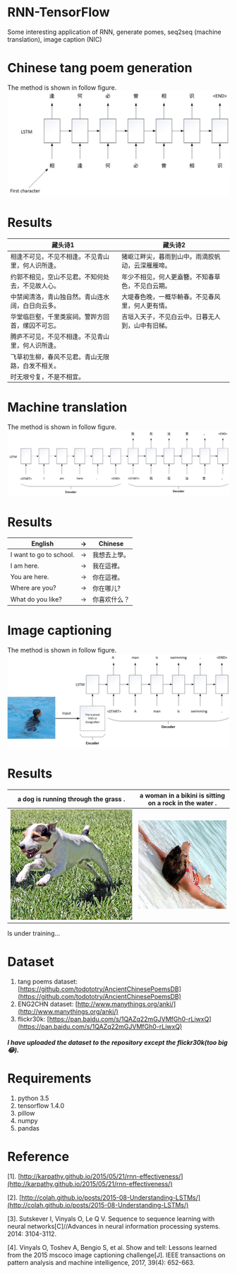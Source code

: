 # RNN-TensorFlow
Some interesting application of RNN, generate pomes, seq2seq (machine translation), image caption (NIC)


# Chinese tang poem generation
The method is shown in follow figure.
![](https://github.com/MingtaoGuo/RNN-TensorFlow/blob/master/IMGS/poem.jpg)
# Results
|藏头诗1|藏头诗2|
|-|-|
|相逢不可见，不见不相逢。不见青山里，何人识所逢。|猪岖江畔尖，暮雨到山中。雨滴胶帆动，云深雁雁啼。|
|约郭不相见，空山不见君。不知何处去，不见故人心。|年少不相见，何人更盍簪。不知春草色，不见白云期。|
|中禁闻清洛，青山独自然。青山连水阔，白日向云多。|大堤春色晚，一概华輈春。不见春风里，何人更有情。|
|华堂临巨壑，千里类宸祠。警跸方回首，缧囚不可忘。|吉垣入天子，不见白云中。日暮无人到，山中有旧梯。|
|腾庐不可见，不见不相逢。不见青山里，何人识所逢。||
|飞草初生柳，春风不见君。青山无限路，白发不相关。||
|时无垠兮复，不是不相宜。||

# Machine translation
The method is shown in follow figure.
![](https://github.com/MingtaoGuo/RNN-TensorFlow/blob/master/IMGS/seq2seq.jpg)
# Results
|English|->|Chinese|
|-|-|-|
|I want to go to school.|->|我想去上學。|
|I am here.|->|我在這裡。|
|You are here.|->|你在這裡。|
|Where are you?|->|你在哪儿?|
|What do you like?|->|你喜欢什么？|

# Image captioning
The method is shown in follow figure.
![](https://github.com/MingtaoGuo/RNN-TensorFlow/blob/master/IMGS/nic.jpg)
# Results
|a dog is running through the grass .|a woman in a bikini is sitting on a rock in the water . |
|-|-|
|![](https://github.com/MingtaoGuo/RNN-TensorFlow/blob/master/IMGS/1.jpg)|![](https://github.com/MingtaoGuo/RNN-TensorFlow/blob/master/IMGS/2.jpg)|
Is under training...

# Dataset
1. tang poems dataset: [https://github.com/todototry/AncientChinesePoemsDB](https://github.com/todototry/AncientChinesePoemsDB)
2. ENG2CHN dataset: [http://www.manythings.org/anki/](http://www.manythings.org/anki/)
3. flickr30k: [https://pan.baidu.com/s/1QAZq22mGJVMfGh0-rLiwxQ](https://pan.baidu.com/s/1QAZq22mGJVMfGh0-rLiwxQ)

##### I have uploaded the dataset to the repository except the flickr30k(too big :joy:).


# Requirements
1. python 3.5
2. tensorflow 1.4.0
3. pillow
4. numpy
5. pandas

# Reference
[1]. [http://karpathy.github.io/2015/05/21/rnn-effectiveness/](http://karpathy.github.io/2015/05/21/rnn-effectiveness/)

[2]. [http://colah.github.io/posts/2015-08-Understanding-LSTMs/](http://colah.github.io/posts/2015-08-Understanding-LSTMs/)

[3]. Sutskever I, Vinyals O, Le Q V. Sequence to sequence learning with neural networks[C]//Advances in neural information processing systems. 2014: 3104-3112.

[4]. Vinyals O, Toshev A, Bengio S, et al. Show and tell: Lessons learned from the 2015 mscoco image captioning challenge[J]. IEEE transactions on pattern analysis and machine intelligence, 2017, 39(4): 652-663.







